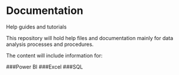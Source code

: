 # Documentation
Help guides and tutorials

This repository will hold help files and documentation mainly for data analysis processes and procedures.

The content will include information for:

###Power BI
###Excel
###SQL

